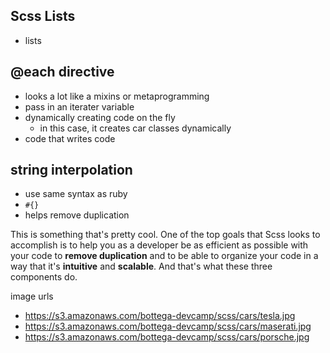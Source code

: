 ## Scss Lists
- lists

## @each directive
- looks a lot like a mixins or metaprogramming
- pass in an iterater variable
- dynamically creating code on the fly
  - in this case, it creates car classes dynamically
- code that writes code


## string interpolation 
- use same syntax as ruby 
- ```#{}```
- helps remove duplication

This is something that's pretty cool. One of the top goals that Scss looks to accomplish is to help you as a developer be as efficient as possible with your code to **remove duplication** and to be able to organize your code in a way that it's **intuitive** and **scalable**. And that's what these three components do.

image urls
- https://s3.amazonaws.com/bottega-devcamp/scss/cars/tesla.jpg
- https://s3.amazonaws.com/bottega-devcamp/scss/cars/maserati.jpg
- https://s3.amazonaws.com/bottega-devcamp/scss/cars/porsche.jpg